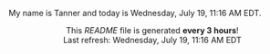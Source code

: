 My name is Tanner and today is Wednesday, July 19, 11:16 AM EDT.

<p align="center">This <i>README</i> file is generated <b>every 3 hours</b>!</br>Last refresh: Wednesday, July 19, 11:16 AM EDT<br /></p>
